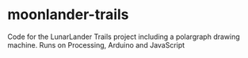 moonlander-trails
=================

Code for the LunarLander Trails project including a polargraph drawing machine. Runs on Processing, Arduino and JavaScript